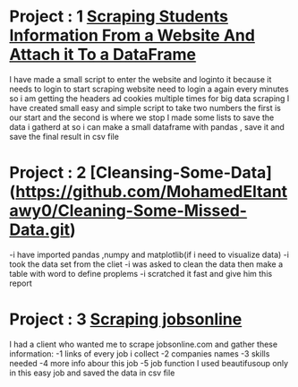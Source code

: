 # Project : 1 [Scraping Students Information From a Website And Attach it To a DataFrame](https://github.com/MohamedEltantawy0/students-information-gathering.git)
 I have made a small script to enter the website and loginto it because it needs to login to start scraping
 website need to login a again every  minutes so i am getting the headers ad cookies multiple times for big data scraping
 I have created small easy and simple script to take two numbers the first is our start and the second is where we stop
 I made some lists to save the data i gatherd at so i can make a small dataframe with pandas , save it and save the final result in csv file


# Project : 2 [Cleansing-Some-Data] (https://github.com/MohamedEltantawy0/Cleaning-Some-Missed-Data.git)
-i have imported pandas ,numpy and matplotlib(if i need to visualize data) 
-i took the data set from the cliet 
-i was asked to clean the data then make a table with word to define proplems
-i scratched it fast and give him this report


# Project : 3 [Scraping jobsonline](https://github.com/MohamedEltantawy0/Scraping-jobs.git)
I had a client who wanted me to scrape jobsonline.com and gather these information:
-1 links of every job i collect
-2 companies names
-3 skills needed
-4 more info abour this job
-5 job function
I used beautifusoup only in this easy job and saved the data in csv file
